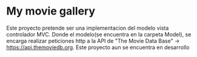 # My movie gallery
Este proyecto pretende ser una implementacion del modelo vista controlador MVC. Donde el modelo(se encuentra en la carpeta Model), se encarga realizar peticiones http a la API de "The Movie Data Base" -> https://api.themoviedb.org. Este proyecto aun se encuentra en desarrollo